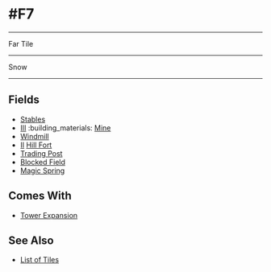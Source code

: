 # #F7

___
Far Tile
___
Snow
___


## Fields

- [Stables](../fields/stables.md)
- [Ⅲ](../difficulties.md) :building_materials: [Mine](../fields/mine.md)
- [Windmill](../fields/windmill.md)
- [Ⅱ](../difficulties.md) [Hill Fort](../fields/hill_fort.md)
- [Trading Post](../trading.md)
- [Blocked Field](../keywords/blocked_field.md)
- [Magic Spring](../fields/magic_spring.md)


## Comes With

- [Tower Expansion](../content/tower_expansion.md)


## See Also

- [List of Tiles](index.md)
